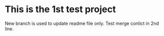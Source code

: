 # This is the 1st test project

New branch is used to update readme file only.
Test merge conlict in 2nd line.
